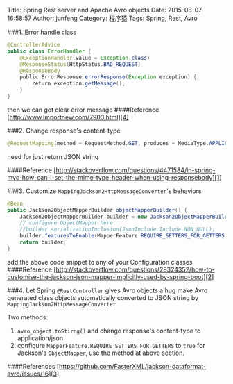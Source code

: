 Title: Spring Rest server and Apache Avro objects
Date: 2015-08-07 16:58:57
Author: junfeng
Category: 程序猿
Tags: Spring, Rest, Avro

###1. Error handle class
```java
@ControllerAdvice
public class ErrorHandler {
    @ExceptionHandler(value = Exception.class)
    @ResponseStatus(HttpStatus.BAD_REQUEST)
    @ResponseBody
    public ErrorResponse errorResponse(Exception exception) {
        return exception.getMessage();
    }
}
```

then we can got clear error message
####Reference
[http://www.importnew.com/7903.html][4]

###2. Change response's content-type
```java
@RequestMapping(method = RequestMethod.GET, produces = MediaType.APPLICATION_JSON_VALUE)
```
need for just return JSON string

####Reference
[http://stackoverflow.com/questions/4471584/in-spring-mvc-how-can-i-set-the-mime-type-header-when-using-responsebody][1]

###3. Customize `MappingJackson2HttpMessageConverter`'s behaviors
```java
@Bean
public Jackson2ObjectMapperBuilder objectMapperBuilder() {
    Jackson2ObjectMapperBuilder builder = new Jackson2ObjectMapperBuilder();
    // configure ObjectMapper here
    //builder.serializationInclusion(JsonInclude.Include.NON_NULL);
    builder.featuresToEnable(MapperFeature.REQUIRE_SETTERS_FOR_GETTERS);
    return builder;
}
```

add the above code snippet to any of your Configuration classes
####Reference
[http://stackoverflow.com/questions/28324352/how-to-customise-the-jackson-json-mapper-implicitly-used-by-spring-boot][2]

###4. Let Spring `@RestController` gives Avro objects a hug
make Avro generated class objects automatically converted to JSON string by
`MappingJackson2HttpMessageConverter`

Two methods:

1. `avro_object.toStirng()` and change response's content-type to application/json
2. configure `MapperFeature.REQUIRE_SETTERS_FOR_GETTERS` to `true`
   for Jackson's `ObjectMapper`, use the method at above section.

####References
[https://github.com/FasterXML/jackson-dataformat-avro/issues/16][3]

[1]: http://stackoverflow.com/questions/4471584/in-spring-mvc-how-can-i-set-the-mime-type-header-when-using-responsebody
[2]: http://stackoverflow.com/questions/28324352/how-to-customise-the-jackson-json-mapper-implicitly-used-by-spring-boot
[3]: https://github.com/FasterXML/jackson-dataformat-avro/issues/16
[4]: http://www.importnew.com/7903.html
